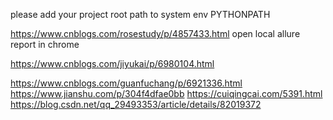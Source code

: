 please add your project root path to system env PYTHONPATH



https://www.cnblogs.com/rosestudy/p/4857433.html   open local allure report in chrome


https://www.cnblogs.com/jiyukai/p/6980104.html


https://www.cnblogs.com/guanfuchang/p/6921336.html
https://www.jianshu.com/p/304f4dfae0bb
https://cuiqingcai.com/5391.html
https://blog.csdn.net/qq_29493353/article/details/82019372



